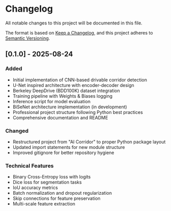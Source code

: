 # Changelog

All notable changes to this project will be documented in this file.

The format is based on [Keep a Changelog](https://keepachangelog.com/en/1.0.0/),
and this project adheres to [Semantic Versioning](https://semver.org/spec/v2.0.0.html).

## [0.1.0] - 2025-08-24

### Added
- Initial implementation of CNN-based drivable corridor detection
- U-Net inspired architecture with encoder-decoder design
- Berkeley DeepDrive (BDD100K) dataset integration
- Training pipeline with Weights & Biases logging
- Inference script for model evaluation
- BiSeNet architecture implementation (in development)
- Professional project structure following Python best practices
- Comprehensive documentation and README

### Changed
- Restructured project from "AI Corridor" to proper Python package layout
- Updated import statements for new module structure
- Improved gitignore for better repository hygiene

### Technical Features
- Binary Cross-Entropy loss with logits
- Dice loss for segmentation tasks
- IoU accuracy metrics
- Batch normalization and dropout regularization
- Skip connections for feature preservation
- Multi-scale feature extraction
